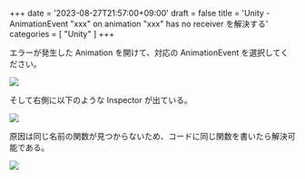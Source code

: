 +++
date = '2023-08-27T21:57:00+09:00'
draft = false
title = 'Unity - AnimationEvent "xxx" on animation "xxx" has no receiver を解決する'
categories = [ "Unity" ]
+++

エラーが発生した Animation を開けて、対応の AnimationEvent を選択してください。

![](https://image.icysamon.jp/Unity-Animation-AnimationEvent.webp)

そして右側に以下のような Inspector が出ている。

![](https://image.icysamon.jp/Unity-AnimationEvent-Inspector.webp)

原因は同じ名前の関数が見つからないため、コードに同じ関数を書いたら解決可能である。

![](https://image.icysamon.jp/Unity-AttackOverEvent.webp)